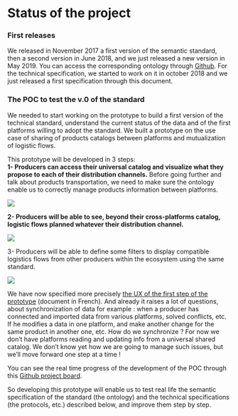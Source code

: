 # Status of the project

### First releases

We released in November 2017 a first version of the semantic standard, then a second version in June 2018, and we just released a new version in May 2019.  You can access the corresponding ontology through [Github](https://github.com/datafoodconsortium/ontology). For the technical specification, we started to work on it in october 2018 and we just released a first specification through this document.

### The POC to test the v.0 of the standard

We needed to start working on the prototype to build a first version of the technical standard, understand the current status of the data and of the first platforms willing to adopt the standard. We built a prototype on the use case of sharing of products catalogs between platforms and mutualization of logistic flows.

This prototype will be developed in 3 steps:  
**1- Producers can access their universal catalog and visualize what they propose to each of their distribution channels.** Before going further and talk about products transportation, we need to make sure the ontology enable us to correctly manage products information between platforms.

![](https://lh4.googleusercontent.com/nrwTqhkiwR7CR99J3H05H_aFT_LbAbDW1WzcsWKai_PmY-kgmTX31bXTd1PG_QFxHxXcEu5Eso7-aMT2hFsW8DUJXD03T_LABbMPdkgtc1JkRRz6p3ZwMecTuzVvknV1bHuVPjuc)

**2- Producers will be able to see, beyond their cross-platforms catalog, logistic flows planned whatever their distribution channel.**

![](https://lh5.googleusercontent.com/BBxex3tBMsxQ3H6wYiMyyuY-0d5v6b05nYThm5ndq3xHcXHLoIftqeH34j-5bex2_1rmrknJVTjznmyJyB0sCJpYF4G7M-TtlEchogAdQsWc6F9-yo4lM-BlsPLy70Gxt-aWhydG)

3- Producers will be able to define some filters to display compatible logistics flows from other producers within the ecosystem using the same standard.

![](https://lh5.googleusercontent.com/khm_SWkfXXjvuF5zJ1Qbbecwzuo8UbNjrIxsl7R8EJeapO0y38UriWSuuksJUdqjX-tMlRvShI6oqIW_Az6vVJUt1y21rQ5WrJH4YJYgts6aR2rDdIwMbM4kBUryXmJI0FUsQOCp)

We have now specified more precisely [the UX of the first step of the prototype](https://drive.google.com/open?id=1MhV4M47wFw5e1UadvB0M3RLQN7FPH3Iz) \(document in French\). And already it raises a lot of questions, about synchronization of data for example : when a producer has connected and imported data from various platforms, solved conflicts, etc. If he modifies a data in one platform, and make another change for the same product in another one, etc. How do we synchronize ? For now we don’t have platforms reading and updating info from a universal shared catalog. We don’t know yet how we are going to manage such issues, but we’ll move forward one step at a time !

You can see the real time progress of the development of the POC through this [Github project board](https://github.com/orgs/datafoodconsortium/projects/1).

So developing this prototype will enable us to test real life the semantic specification of the standard \(the ontology\) and the technical specifications \(the protocols, etc.\) described below, and improve them step by step.

